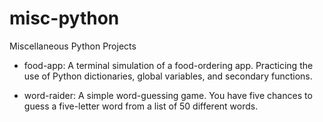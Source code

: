 # misc-python
Miscellaneous Python Projects

- food-app: A terminal simulation of a food-ordering app. Practicing the use of Python dictionaries, global variables, and secondary functions.

- word-raider: A simple word-guessing game. You have five chances to guess a five-letter word from a list of 50 different words.
